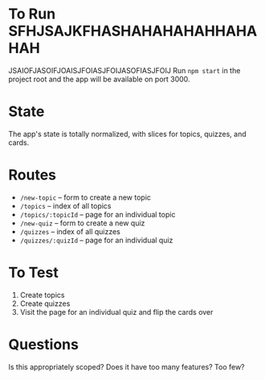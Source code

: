 # To Run SFHJSAJKFHASHAHAHAHAHHAHAHAH
JSAIOFJASOIFJOAISJFOIASJFOIJASOFIASJFOIJ
Run `npm start` in the project root and the app will be available on port 3000.

# State

The app's state is totally normalized, with slices for topics, quizzes, and cards.

# Routes

- `/new-topic` – form to create a new topic
- `/topics` – index of all topics
- `/topics/:topicId` – page for an individual topic
- `/new-quiz` – form to create a new quiz
- `/quizzes` – index of all quizzes
- `/quizzes/:quizId` – page for an individual quiz

# To Test

1. Create topics
2. Create quizzes
3. Visit the page for an individual quiz and flip the cards over

# Questions

Is this appropriately scoped? Does it have too many features? Too few?
